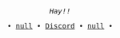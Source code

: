    <p align="center">
      <samp>
         <em>Hay!!</em>
      </samp><br>
   </p>
   <p align="center">
      <samp> 
        &#8226;
        <a href="https://github.com/HO7SD30" target="_blank">null</a>
        &#8226;
         <a href="https://www.google.com/search?q=TF8DH1J%239505" target="_blank">Discord</a>
        &#8226;
         <a href="https://github.com/HO7SD30/" target="_blank">null</a>
        &#8226;
      </samp>
   </p>
